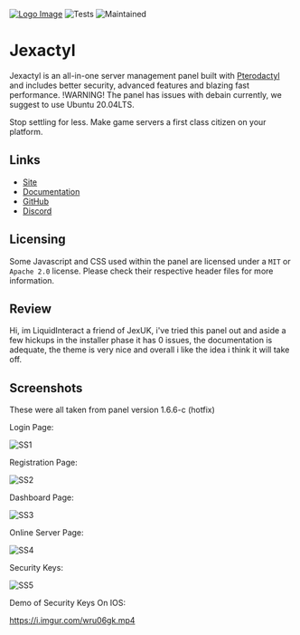 [![Logo Image](https://i.imgur.com/jdD4dLG.png)](https://jexactyl.xyz)
![Tests](https://img.shields.io/github/workflow/status/pterodactyl/panel/tests?label=Tests&style=for-the-badge)
![Maintained](https://img.shields.io/maintenance/yes/2021?style=for-the-badge)

# Jexactyl
Jexactyl is an all-in-one server management panel
built with [Pterodactyl](https://pterodactyl.io) and includes
better security, advanced features and blazing fast performance.
!WARNING! The panel has issues with debain currently, we suggest to use Ubuntu 20.04LTS.

Stop settling for less. Make game servers a first class citizen on your platform.

## Links
* [Site](https://jexactyl.xyz)
* [Documentation](https://jexactyl.xyz/docs)
* [GitHub](https://github.com/jexactyl)
* [Discord](https://discord.gg/qttGR4Z5Pk)

## Licensing
Some Javascript and CSS used within the panel are licensed under a `MIT` or `Apache 2.0` license. Please check their
respective header files for more information.

## Review

Hi, im LiquidInteract a friend of JexUK, i've tried this panel out and aside a few hickups in the installer phase it has 0 issues, the documentation is adequate, the theme is very nice and overall i like the idea i think it will take off.

## Screenshots  

These were all taken from panel version 1.6.6-c (hotfix)


Login Page:

![SS1](https://i.imgur.com/ZQPdxS7.png)

Registration Page:  

![SS2](https://i.imgur.com/5qW2vVO.png)

Dashboard Page:

![SS3](https://i.imgur.com/6T30d9o.png)

Online Server Page:

![SS4](https://i.imgur.com/l5kyCxU.png)

Security Keys:

![SS5](https://i.imgur.com/4TWwf9c.png)

Demo of Security Keys On IOS:

https://i.imgur.com/wru06gk.mp4

